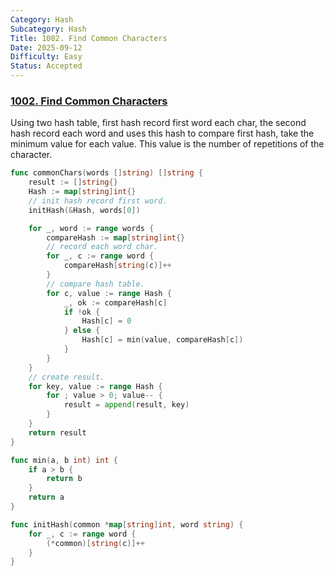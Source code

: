 ```yaml
---
Category: Hash
Subcategory: Hash
Title: 1002. Find Common Characters
Date: 2025-09-12
Difficulty: Easy
Status: Accepted
---
```

### [1002. Find Common Characters]

Using two hash table, first hash record first word each char, the second hash record each word and uses this hash to compare first hash,
take the minimum value for each value. This value is the number of repetitions of the character.

```go
func commonChars(words []string) []string {
	result := []string{}
	Hash := map[string]int{}
    // init hash record first word.
	initHash(&Hash, words[0])

	for _, word := range words {
		compareHash := map[string]int{}
        // record each word char.
		for _, c := range word {
			compareHash[string(c)]++
		}
        // compare hash table.
		for c, value := range Hash {
			_, ok := compareHash[c]
			if !ok {
				Hash[c] = 0
			} else {
				Hash[c] = min(value, compareHash[c])
			}
		}
	}
    // create result.
	for key, value := range Hash {
		for ; value > 0; value-- {
			result = append(result, key)
		}
	}
	return result
}

func min(a, b int) int {
	if a > b {
		return b
	}
	return a
}

func initHash(common *map[string]int, word string) {
	for _, c := range word {
		(*common)[string(c)]++
	}
}
```

[1002. Find Common Characters]: https://leetcode.com/problems/find-common-characters/